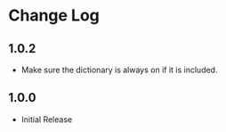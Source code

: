 # Change Log

## 1.0.2
- Make sure the dictionary is always on if it is included.

## 1.0.0
- Initial Release
